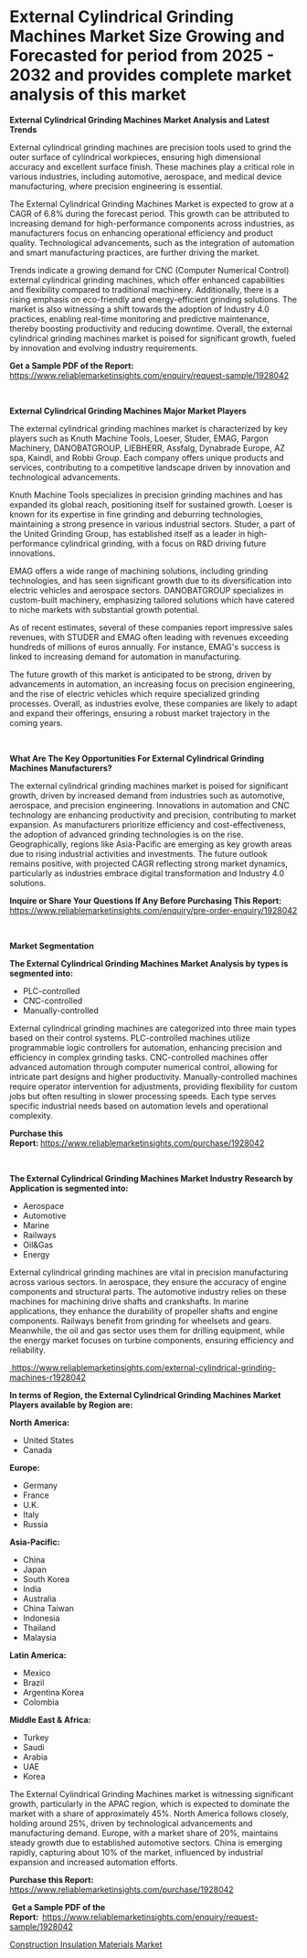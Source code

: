<p><h1>External Cylindrical Grinding Machines Market Size Growing and Forecasted for period from 2025 - 2032 and provides complete market analysis of this market</h1></p><p><strong>External Cylindrical Grinding Machines Market Analysis and Latest Trends</strong></p>
<p><p>External cylindrical grinding machines are precision tools used to grind the outer surface of cylindrical workpieces, ensuring high dimensional accuracy and excellent surface finish. These machines play a critical role in various industries, including automotive, aerospace, and medical device manufacturing, where precision engineering is essential.</p><p>The External Cylindrical Grinding Machines Market is expected to grow at a CAGR of 6.8% during the forecast period. This growth can be attributed to increasing demand for high-performance components across industries, as manufacturers focus on enhancing operational efficiency and product quality. Technological advancements, such as the integration of automation and smart manufacturing practices, are further driving the market. </p><p>Trends indicate a growing demand for CNC (Computer Numerical Control) external cylindrical grinding machines, which offer enhanced capabilities and flexibility compared to traditional machinery. Additionally, there is a rising emphasis on eco-friendly and energy-efficient grinding solutions. The market is also witnessing a shift towards the adoption of Industry 4.0 practices, enabling real-time monitoring and predictive maintenance, thereby boosting productivity and reducing downtime. Overall, the external cylindrical grinding machines market is poised for significant growth, fueled by innovation and evolving industry requirements.</p></p>
<p><strong>Get a Sample PDF of the Report:&nbsp;</strong> <a href="https://www.reliablemarketinsights.com/enquiry/request-sample/1928042?utm_campaign=3507&utm_medium=2&utm_source=Github&utm_content=ia&utm_term=29032025&utm_id=external-cylindrical-grinding-machines">https://www.reliablemarketinsights.com/enquiry/request-sample/1928042</a></p>
<p>&nbsp;</p>
<p><strong>External Cylindrical Grinding Machines Major Market Players</strong></p>
<p><p>The external cylindrical grinding machines market is characterized by key players such as Knuth Machine Tools, Loeser, Studer, EMAG, Pargon Machinery, DANOBATGROUP, LIEBHERR, Assfalg, Dynabrade Europe, AZ spa, Kaindl, and Robbi Group. Each company offers unique products and services, contributing to a competitive landscape driven by innovation and technological advancements.</p><p>Knuth Machine Tools specializes in precision grinding machines and has expanded its global reach, positioning itself for sustained growth. Loeser is known for its expertise in fine grinding and deburring technologies, maintaining a strong presence in various industrial sectors. Studer, a part of the United Grinding Group, has established itself as a leader in high-performance cylindrical grinding, with a focus on R&D driving future innovations.</p><p>EMAG offers a wide range of machining solutions, including grinding technologies, and has seen significant growth due to its diversification into electric vehicles and aerospace sectors. DANOBATGROUP specializes in custom-built machinery, emphasizing tailored solutions which have catered to niche markets with substantial growth potential.</p><p>As of recent estimates, several of these companies report impressive sales revenues, with STUDER and EMAG often leading with revenues exceeding hundreds of millions of euros annually. For instance, EMAG's success is linked to increasing demand for automation in manufacturing.</p><p>The future growth of this market is anticipated to be strong, driven by advancements in automation, an increasing focus on precision engineering, and the rise of electric vehicles which require specialized grinding processes. Overall, as industries evolve, these companies are likely to adapt and expand their offerings, ensuring a robust market trajectory in the coming years.</p></p>
<p>&nbsp;</p>
<p><strong>What Are The Key Opportunities For External Cylindrical Grinding Machines Manufacturers?</strong></p>
<p><p>The external cylindrical grinding machines market is poised for significant growth, driven by increased demand from industries such as automotive, aerospace, and precision engineering. Innovations in automation and CNC technology are enhancing productivity and precision, contributing to market expansion. As manufacturers prioritize efficiency and cost-effectiveness, the adoption of advanced grinding technologies is on the rise. Geographically, regions like Asia-Pacific are emerging as key growth areas due to rising industrial activities and investments. The future outlook remains positive, with projected CAGR reflecting strong market dynamics, particularly as industries embrace digital transformation and Industry 4.0 solutions.</p></p>
<p><strong>Inquire or Share Your Questions If Any Before Purchasing This Report:</strong> <a href="https://www.reliablemarketinsights.com/enquiry/pre-order-enquiry/1928042?utm_campaign=3507&utm_medium=2&utm_source=Github&utm_content=ia&utm_term=29032025&utm_id=external-cylindrical-grinding-machines">https://www.reliablemarketinsights.com/enquiry/pre-order-enquiry/1928042</a></p>
<p>&nbsp;</p>
<p><strong>Market Segmentation</strong></p>
<p><strong>The External Cylindrical Grinding Machines Market Analysis by types is segmented into:</strong></p>
<p><ul><li>PLC-controlled</li><li>CNC-controlled</li><li>Manually-controlled</li></ul></p>
<p><p>External cylindrical grinding machines are categorized into three main types based on their control systems. PLC-controlled machines utilize programmable logic controllers for automation, enhancing precision and efficiency in complex grinding tasks. CNC-controlled machines offer advanced automation through computer numerical control, allowing for intricate part designs and higher productivity. Manually-controlled machines require operator intervention for adjustments, providing flexibility for custom jobs but often resulting in slower processing speeds. Each type serves specific industrial needs based on automation levels and operational complexity.</p></p>
<p><strong>Purchase this Report:&nbsp;</strong><a href="https://www.reliablemarketinsights.com/purchase/1928042?utm_campaign=3507&utm_medium=2&utm_source=Github&utm_content=ia&utm_term=29032025&utm_id=external-cylindrical-grinding-machines">https://www.reliablemarketinsights.com/purchase/1928042</a></p>
<p>&nbsp;</p>
<p><strong>The External Cylindrical Grinding Machines Market Industry Research by Application is segmented into:</strong></p>
<p><ul><li>Aerospace</li><li>Automotive</li><li>Marine</li><li>Railways</li><li>Oil&Gas</li><li>Energy</li></ul></p>
<p><p>External cylindrical grinding machines are vital in precision manufacturing across various sectors. In aerospace, they ensure the accuracy of engine components and structural parts. The automotive industry relies on these machines for machining drive shafts and crankshafts. In marine applications, they enhance the durability of propeller shafts and engine components. Railways benefit from grinding for wheelsets and gears. Meanwhile, the oil and gas sector uses them for drilling equipment, while the energy market focuses on turbine components, ensuring efficiency and reliability.</p></p>
<p><a href="https://www.reliablemarketinsights.com/external-cylindrical-grinding-machines-r1928042?utm_campaign=3507&utm_medium=2&utm_source=Github&utm_content=ia&utm_term=29032025&utm_id=external-cylindrical-grinding-machines">&nbsp;https://www.reliablemarketinsights.com/external-cylindrical-grinding-machines-r1928042</a></p>
<p><strong>In terms of Region, the External Cylindrical Grinding Machines Market Players available by Region are:</strong></p>
<p>
    <p> <strong> North America: </strong>
        <ul>
            <li>United States</li>
            <li>Canada</li>
        </ul>
        </p> 
    <p> <strong> Europe: </strong>
        <ul>
            <li>Germany</li>
            <li>France</li>
            <li>U.K.</li>
            <li>Italy</li>
            <li>Russia</li>
        </ul>
        </p> 
    <p> <strong> Asia-Pacific: </strong>
        <ul>
            <li>China</li>
            <li>Japan</li>
            <li>South Korea</li>
            <li>India</li>
            <li>Australia</li>
            <li>China Taiwan</li>
            <li>Indonesia</li>
            <li>Thailand</li>
            <li>Malaysia</li>
        </ul>
        </p> 
    <p> <strong> Latin America: </strong>
        <ul>
            <li>Mexico</li>
            <li>Brazil</li>
            <li>Argentina Korea</li>
            <li>Colombia</li>
        </ul>
        </p> 
    <p> <strong> Middle East & Africa: </strong>
        <ul>
            <li>Turkey</li>
            <li>Saudi</li>
            <li>Arabia</li>
            <li>UAE</li>
            <li>Korea</li>
        </ul>
    </p>
    </p>
<p><p>The External Cylindrical Grinding Machines market is witnessing significant growth, particularly in the APAC region, which is expected to dominate the market with a share of approximately 45%. North America follows closely, holding around 25%, driven by technological advancements and manufacturing demand. Europe, with a market share of 20%, maintains steady growth due to established automotive sectors. China is emerging rapidly, capturing about 10% of the market, influenced by industrial expansion and increased automation efforts.</p></p>
<p><strong>Purchase this Report: </strong><a href="https://www.reliablemarketinsights.com/purchase/1928042?utm_campaign=3507&utm_medium=2&utm_source=Github&utm_content=ia&utm_term=29032025&utm_id=external-cylindrical-grinding-machines">https://www.reliablemarketinsights.com/purchase/1928042</a></p>
<p>&nbsp;<strong>Get a Sample PDF of the Report:&nbsp;&nbsp;</strong><a href="https://www.reliablemarketinsights.com/enquiry/request-sample/1928042?utm_campaign=3507&utm_medium=2&utm_source=Github&utm_content=ia&utm_term=29032025&utm_id=external-cylindrical-grinding-machines">https://www.reliablemarketinsights.com/enquiry/request-sample/1928042</a></p>
<p><strong></strong></p>
<p><p><a href="https://github.com/belhejmawoue/Market-Research-Report-List-1/blob/main/construction-insulation-materials-market.md?utm_campaign=3507&utm_medium=2&utm_source=Github&utm_content=ia&utm_term=29032025&utm_id=external-cylindrical-grinding-machines">Construction Insulation Materials Market</a></p></p>